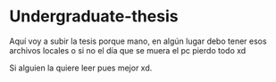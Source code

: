 # Undergraduate-thesis
Aquí voy a subir la tesis porque mano, en algún lugar debo tener esos archivos locales o si no el día que se muera el pc pierdo todo xd

Si alguien la quiere leer pues mejor xd.
